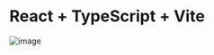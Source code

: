 # React + TypeScript + Vite



![image](https://github.com/user-attachments/assets/7780c584-845c-486f-93ba-78a3f1b9416b)

